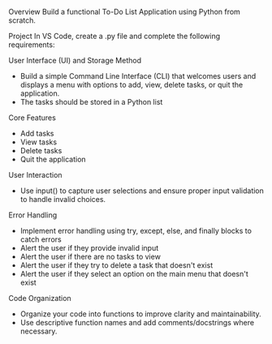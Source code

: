 Overview
Build a functional To-Do List Application using Python from scratch.

Project
In VS Code, create a .py file and complete the following requirements:

User Interface (UI) and Storage Method
- Build a simple Command Line Interface (CLI) that welcomes users and displays a menu with options to add, view, delete tasks, or quit the application.
- The tasks should be stored in a Python list

Core Features
- Add tasks
- View tasks
- Delete tasks
- Quit the application

User Interaction
- Use input() to capture user selections and ensure proper input validation to handle invalid choices.

Error Handling
- Implement error handling using try, except, else, and finally blocks to catch errors
- Alert the user if they provide invalid input
- Alert the user if there are no tasks to view
- Alert the user if they try to delete a task that doesn't exist
- Alert the user if they select an option on the main menu that doesn't exist

Code Organization
- Organize your code into functions to improve clarity and maintainability. 
- Use descriptive function names and add comments/docstrings where necessary.
